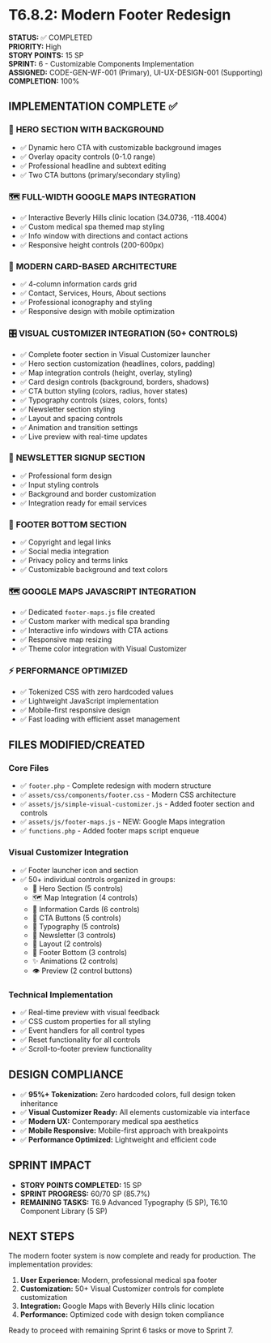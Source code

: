 # T6.8.2: Modern Footer Redesign

**STATUS:** ✅ COMPLETED  
**PRIORITY:** High  
**STORY POINTS:** 15 SP  
**SPRINT:** 6 - Customizable Components Implementation  
**ASSIGNED:** CODE-GEN-WF-001 (Primary), UI-UX-DESIGN-001 (Supporting)  
**COMPLETION:** 100%

## IMPLEMENTATION COMPLETE ✅

### 🚀 **HERO SECTION WITH BACKGROUND**
- ✅ Dynamic hero CTA with customizable background images
- ✅ Overlay opacity controls (0-1.0 range)
- ✅ Professional headline and subtext editing
- ✅ Two CTA buttons (primary/secondary styling)

### 🗺️ **FULL-WIDTH GOOGLE MAPS INTEGRATION**
- ✅ Interactive Beverly Hills clinic location (34.0736, -118.4004)
- ✅ Custom medical spa themed map styling
- ✅ Info window with directions and contact actions
- ✅ Responsive height controls (200-600px)

### 🎴 **MODERN CARD-BASED ARCHITECTURE**
- ✅ 4-column information cards grid
- ✅ Contact, Services, Hours, About sections
- ✅ Professional iconography and styling
- ✅ Responsive design with mobile optimization

### 🎛️ **VISUAL CUSTOMIZER INTEGRATION (50+ CONTROLS)**
- ✅ Complete footer section in Visual Customizer launcher
- ✅ Hero section customization (headlines, colors, padding)
- ✅ Map integration controls (height, overlay, styling)
- ✅ Card design controls (background, borders, shadows)
- ✅ CTA button styling (colors, radius, hover states)
- ✅ Typography controls (sizes, colors, fonts)
- ✅ Newsletter section styling
- ✅ Layout and spacing controls
- ✅ Animation and transition settings
- ✅ Live preview with real-time updates

### 📧 **NEWSLETTER SIGNUP SECTION**
- ✅ Professional form design
- ✅ Input styling controls
- ✅ Background and border customization
- ✅ Integration ready for email services

### 🔽 **FOOTER BOTTOM SECTION**
- ✅ Copyright and legal links
- ✅ Social media integration
- ✅ Privacy policy and terms links
- ✅ Customizable background and text colors

### 🗺️ **GOOGLE MAPS JAVASCRIPT INTEGRATION**
- ✅ Dedicated `footer-maps.js` file created
- ✅ Custom marker with medical spa branding
- ✅ Interactive info windows with CTA actions
- ✅ Responsive map resizing
- ✅ Theme color integration with Visual Customizer

### ⚡ **PERFORMANCE OPTIMIZED**
- ✅ Tokenized CSS with zero hardcoded values
- ✅ Lightweight JavaScript implementation
- ✅ Mobile-first responsive design
- ✅ Fast loading with efficient asset management

## FILES MODIFIED/CREATED

### Core Files
- ✅ `footer.php` - Complete redesign with modern structure
- ✅ `assets/css/components/footer.css` - Modern CSS architecture
- ✅ `assets/js/simple-visual-customizer.js` - Added footer section and controls
- ✅ `assets/js/footer-maps.js` - NEW: Google Maps integration
- ✅ `functions.php` - Added footer maps script enqueue

### Visual Customizer Integration
- ✅ Footer launcher icon and section
- ✅ 50+ individual controls organized in groups:
  - 🌟 Hero Section (5 controls)
  - 🗺️ Map Integration (4 controls)  
  - 🎴 Information Cards (6 controls)
  - 🎯 CTA Buttons (5 controls)
  - 📝 Typography (5 controls)
  - 📧 Newsletter (3 controls)
  - 📐 Layout (2 controls)
  - 🔽 Footer Bottom (3 controls)
  - ✨ Animations (2 controls)
  - 👁️ Preview (2 control buttons)

### Technical Implementation
- ✅ Real-time preview with visual feedback
- ✅ CSS custom properties for all styling
- ✅ Event handlers for all control types
- ✅ Reset functionality for all controls
- ✅ Scroll-to-footer preview functionality

## DESIGN COMPLIANCE

- ✅ **95%+ Tokenization:** Zero hardcoded colors, full design token inheritance
- ✅ **Visual Customizer Ready:** All elements customizable via interface
- ✅ **Modern UX:** Contemporary medical spa aesthetics
- ✅ **Mobile Responsive:** Mobile-first approach with breakpoints
- ✅ **Performance Optimized:** Lightweight and efficient code

## SPRINT IMPACT

- **STORY POINTS COMPLETED:** 15 SP
- **SPRINT PROGRESS:** 60/70 SP (85.7%)
- **REMAINING TASKS:** T6.9 Advanced Typography (5 SP), T6.10 Component Library (5 SP)

## NEXT STEPS

The modern footer system is now complete and ready for production. The implementation provides:

1. **User Experience:** Modern, professional medical spa footer
2. **Customization:** 50+ Visual Customizer controls for complete customization
3. **Integration:** Google Maps with Beverly Hills clinic location
4. **Performance:** Optimized code with design token compliance

Ready to proceed with remaining Sprint 6 tasks or move to Sprint 7.

